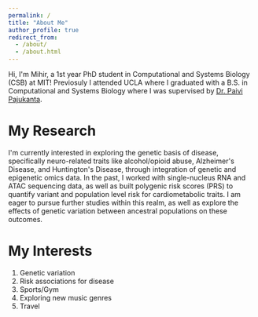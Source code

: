 ```yaml
---
permalink: /
title: "About Me"
author_profile: true
redirect_from: 
  - /about/
  - /about.html
---
```


Hi, I'm Mihir, a 1st year PhD student in Computational and Systems Biology (CSB) at MIT! Previosuly I attended UCLA where I graduated with a B.S. in Computational and Systems Biology where I was supervised by [Dr. Paivi Pajukanta](https://pajukantalab.dgsom.ucla.edu/).

My Research
======
I'm currently interested in exploring the genetic basis of disease, specifically neuro-related traits like alcohol/opioid abuse, Alzheimer's Disease, and Huntington's Disease, through integration of genetic and epigenetic omics data. In the past, I worked with single-nucleus RNA and ATAC sequencing data, as well as built polygenic risk scores (PRS) to quantify variant and population level risk for cardiometabolic traits. I am eager to pursue further studies within this realm, as well as explore the effects of genetic variation between ancestral populations on these outcomes.

My Interests
======
1. Genetic variation
1. Risk associations for disease
1. Sports/Gym
1. Exploring new music genres 
1. Travel
